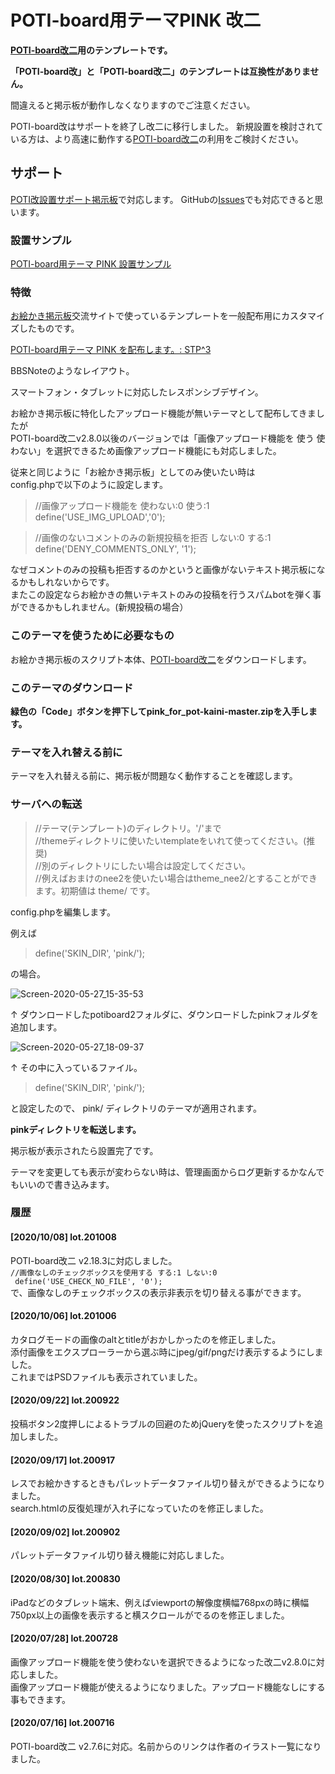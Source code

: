 # POTI-board用テーマPINK 改二

**[POTI-board改二](https://github.com/sakots/poti-kaini)用のテンプレートです。**

**「POTI-board改」と「POTI-board改二」のテンプレートは互換性がありません。**

間違えると掲示板が動作しなくなりますのでご注意ください。

POTI-board改はサポートを終了し改二に移行しました。
新規設置を検討されている方は、より高速に動作する[POTI-board改二](https://github.com/sakots/poti-kaini)の利用をご検討ください。

## サポート

[POTI改設置サポート掲示板](https://pbbs.sakura.ne.jp/cgi/neosample/support/)で対応します。
GitHubの[Issues](https://github.com/satopian/pink_for_pot-kaini/issues)でも対応できると思います。

### 設置サンプル

[POTI-board用テーマ PINK 設置サンプル](https://pbbs.sakura.ne.jp/cgi/neosample/poti/)

### 特徴

[お絵かき掲示板](https://pbbs.sakura.ne.jp/)交流サイトで使っているテンプレートを一般配布用にカスタマイズしたものです。

[POTI-board用テーマ PINK を配布します。: STP^3](http://stp.sblo.jp/article/182310034.html)

BBSNoteのようなレイアウト。

スマートフォン・タブレットに対応したレスポンシブデザイン。

お絵かき掲示板に特化したアップロード機能が無いテーマとして配布してきましたが  
POTI-board改二v2.8.0以後のバージョンでは「画像アップロード機能を 使う 使わない」を選択できるため画像アップロード機能にも対応しました。

従来と同じように「お絵かき掲示板」としてのみ使いたい時は  
config.phpで以下のように設定します。  

>//画像アップロード機能を 使わない:0 使う:1   
>define('USE_IMG_UPLOAD','0');  

>//画像のないコメントのみの新規投稿を拒否 しない:0 する:1   
>define('DENY_COMMENTS_ONLY', '1');  

なぜコメントのみの投稿も拒否するのかというと画像がないテキスト掲示板になるかもしれないからです。  
またこの設定ならお絵かきの無いテキストのみの投稿を行うスパムbotを弾く事ができるかもしれません。(新規投稿の場合）    

### このテーマを使うために必要なもの

お絵かき掲示板のスクリプト本体、[POTI-board改二](https://github.com/sakots/poti-kaini)をダウンロードします。

### このテーマのダウンロード 

**緑色の「Code」ボタンを押下してpink_for_pot-kaini-master.zipを入手します。**

### テーマを入れ替える前に ##

テーマを入れ替える前に、掲示板が問題なく動作することを確認します。

### サーバへの転送

> //テーマ(テンプレート)のディレクトリ。'/'まで  
> //themeディレクトリに使いたいtemplateをいれて使ってください。(推奨)  
> //別のディレクトリにしたい場合は設定してください。  
> //例えばおまけのnee2を使いたい場合はtheme_nee2/とすることができます。初期値は theme/ です。  

config.phpを編集します。

例えば

> define('SKIN_DIR', 'pink/');

の場合。

![Screen-2020-05-27_15-35-53](https://user-images.githubusercontent.com/44894014/83000244-0ed13280-a045-11ea-92f1-37c6d6238a72.png)

↑
ダウンロードしたpotiboard2フォルダに、ダウンロードしたpinkフォルダを追加します。


![Screen-2020-05-27_18-09-37](https://user-images.githubusercontent.com/44894014/83000458-5c4d9f80-a045-11ea-8a31-94ce1f2df273.png)

↑
その中に入っているファイル。


> define('SKIN_DIR', 'pink/');

と設定したので、 pink/ ディレクトリのテーマが適用されます。

**pinkディレクトリを転送します。**

掲示板が表示されたら設置完了です。

テーマを変更しても表示が変わらない時は、管理画面からログ更新するかなんでもいいので書き込みます。

### 履歴
#### [2020/10/08] lot.201008
POTI-board改二 v2.18.3に対応しました。  
`//画像なしのチェックボックスを使用する する:1 しない:0`    
` define('USE_CHECK_NO_FILE', '0');`  
で、画像なしのチェックボックスの表示非表示を切り替える事ができます。  

#### [2020/10/06] lot.201006

カタログモードの画像のaltとtitleがおかしかったのを修正しました。  
添付画像をエクスプローラーから選ぶ時にjpeg/gif/pngだけ表示するようにしました。  
これまではPSDファイルも表示されていました。

#### [2020/09/22] lot.200922

投稿ボタン2度押しによるトラブルの回避のためjQueryを使ったスクリプトを追加しました。

#### [2020/09/17] lot.200917

レスでお絵かきするときもパレットデータファイル切り替えができるようになりました。  
search.htmlの反復処理が入れ子になっていたのを修正しました。  

#### [2020/09/02] lot.200902

パレットデータファイル切り替え機能に対応しました。

#### [2020/08/30] lot.200830

iPadなどのタブレット端末、例えばviewportの解像度横幅768pxの時に横幅750px以上の画像を表示すると横スクロールがでるのを修正しました。

#### [2020/07/28] lot.200728

画像アップロード機能を使う使わないを選択できるようになった改二v2.8.0に対応しました。  
画像アップロード機能が使えるようになりました。アップロード機能なしにする事もできます。    

#### [2020/07/16] lot.200716

POTI-board改二 v2.7.6に対応。名前からのリンクは作者のイラスト一覧になりました。
